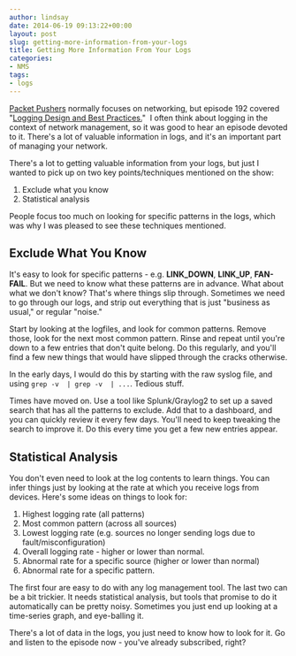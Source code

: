 ```yaml
---
author: lindsay
date: 2014-06-19 09:13:22+00:00
layout: post
slug: getting-more-information-from-your-logs
title: Getting More Information From Your Logs
categories:
- NMS
tags:
- logs
---
```


[Packet Pushers](http://packetpushers.net/) normally focuses on networking, but episode 192 covered "[Logging Design and Best Practices.](http://packetpushers.net/show-192-logging-design-best-practices/)"  I often think about logging in the context of network management, so it was good to hear an episode devoted to it. There's a lot of valuable information in logs, and it's an important part of managing your network.

There's a lot to getting valuable information from your logs, but just I wanted to pick up on two key points/techniques mentioned on the show:

1. Exclude what you know
2. Statistical analysis

People focus too much on looking for specific patterns in the logs, which was why I was pleased to see these techniques mentioned.

## Exclude What You Know

It's easy to look for specific patterns - e.g. **LINK_DOWN**, **LINK_UP**, **FAN-FAIL**. But we need to know what these patterns are in advance. What about what we don't know? That's where things slip through. Sometimes we need to go through our logs, and strip out everything that is just "business as usual," or regular "noise."

Start by looking at the logfiles, and look for common patterns. Remove those, look for the next most common pattern. Rinse and repeat until you're down to a few entries that don't quite belong. Do this regularly, and you'll find a few new things that would have slipped through the cracks otherwise.

In the early days, I would do this by starting with the raw syslog file, and using `grep -v  | grep -v  | ...`. Tedious stuff.

Times have moved on. Use a tool like Splunk/Graylog2 to set up a saved search that has all the patterns to exclude. Add that to a dashboard, and you can quickly review it every few days. You'll need to keep tweaking the search to improve it. Do this every time you get a few new entries appear.

## Statistical Analysis

You don't even need to look at the log contents to learn things. You can infer things just by looking at the rate at which you receive logs from devices. Here's some ideas on things to look for:

1. Highest logging rate (all patterns)
2. Most common pattern (across all sources)
3. Lowest logging rate (e.g. sources no longer sending logs due to fault/misconfiguration)
4. Overall logging rate - higher or lower than normal.
5. Abnormal rate for a specific source (higher or lower than normal)
6. Abnormal rate for a specific pattern.

The first four are easy to do with any log management tool. The last two can be a bit trickier. It needs statistical analysis, but tools that promise to do it automatically can be pretty noisy. Sometimes you just end up looking at a time-series graph, and eye-balling it.

There's a lot of data in the logs, you just need to know how to look for it. Go and listen to the episode now - you've already subscribed, right?
